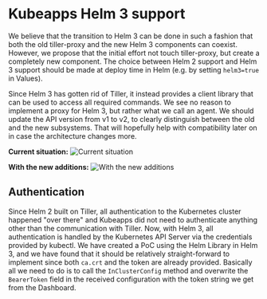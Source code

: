 ﻿# Kubeapps Helm 3 support

We believe that the transition to Helm 3 can be done in such a fashion that both the old tiller-proxy and the new Helm 3 components can coexist.
However, we propose that the initial effort not touch tiller-proxy, but create a completely new component.
The choice between Helm 2 support and Helm 3 support should be made at deploy time in Helm (e.g. by setting `helm3=true` in Values).

Since Helm 3 has gotten rid of Tiller, it instead provides a client library that can be used to access all required commands.
We see no reason to implement a proxy for Helm 3, but rather what we call an agent.
We should update the API version from v1 to v2, to clearly distinguish between the old and the new subsystems.
That will hopefully help with compatibility later on in case the architecture changes more.

**Current situation:**
![Current situation](https://user-images.githubusercontent.com/7773090/67413010-ac044e00-f5c0-11e9-93e9-f3cdd1eeaca8.PNG)

**With the new additions:**
![With the new additions](https://user-images.githubusercontent.com/7773090/67413025-b45c8900-f5c0-11e9-8961-67377bc8faad.PNG)

## Authentication

Since Helm 2 built on Tiller, all authentication to the Kubernetes cluster happened "over there" and Kubeapps did not need to authenticate anything other than the communication with Tiller.
Now, with Helm 3, all authentication is handled by the Kubernetes API Server via the credentials provided by kubectl.
We have created a PoC using the Helm Library in Helm 3, and we have found that it should be relatively straight-forward to implement since both `ca.crt` and the token are already provided.
Basically all we need to do is to call the `InClusterConfig` method and overwrite the `BearerToken` field in the received configuration with the token string we get from the Dashboard.

